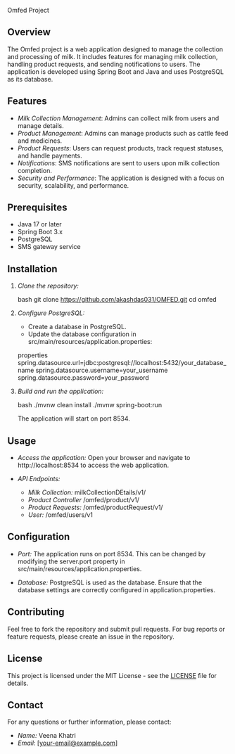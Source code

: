  Omfed Project

## Overview

The Omfed project is a web application designed to manage the collection and processing of milk. It includes features for managing milk collection, handling product requests, and sending notifications to users. The application is developed using Spring Boot and Java and uses PostgreSQL as its database.

## Features

- *Milk Collection Management*: Admins can collect milk from users and manage details.
- *Product Management*: Admins can manage products such as cattle feed and medicines.
- *Product Requests*: Users can request products, track request statuses, and handle payments.
- *Notifications*: SMS notifications are sent to users upon milk collection completion.
- *Security and Performance*: The application is designed with a focus on security, scalability, and performance.

## Prerequisites

- Java 17 or later
- Spring Boot 3.x
- PostgreSQL
- SMS gateway service

## Installation

1. *Clone the repository:*

    bash
    git clone https://github.com/akashdas031/OMFED.git
    cd omfed
    

2. *Configure PostgreSQL:*
   - Create a database in PostgreSQL.
   - Update the database configuration in src/main/resources/application.properties:

    properties
    spring.datasource.url=jdbc:postgresql://localhost:5432/your_database_name
    spring.datasource.username=your_username
    spring.datasource.password=your_password
    

3. *Build and run the application:*

    bash
    ./mvnw clean install
    ./mvnw spring-boot:run
    

    The application will start on port 8534.

## Usage

- *Access the application:*
  Open your browser and navigate to http://localhost:8534 to access the web application.

- *API Endpoints:*
  - *Milk Collection:* milkCollectionDEtails/v1/
  - *Product Controller* /omfed/product/v1/
  - *Product Requests:* /omfed/productRequest/v1/
  - *User:* /omfed/users/v1

## Configuration

- *Port:* The application runs on port 8534. This can be changed by modifying the server.port property in src/main/resources/application.properties.

- *Database:* PostgreSQL is used as the database. Ensure that the database settings are correctly configured in application.properties.

## Contributing

Feel free to fork the repository and submit pull requests. For bug reports or feature requests, please create an issue in the repository.

## License

This project is licensed under the MIT License - see the [LICENSE](LICENSE) file for details.

## Contact

For any questions or further information, please contact:

- *Name:* Veena Khatri
- *Email:* [your-email@example.com]

